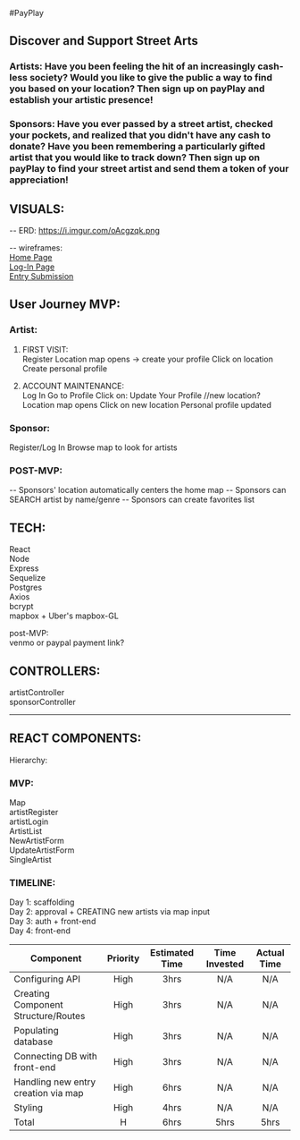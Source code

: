 #PayPlay 
## Discover and Support Street Arts

### Artists: Have you been feeling the hit of an increasingly cash-less society? Would you like to give the public a way to find you based on your location? Then sign up on payPlay and establish your artistic presence!  
### Sponsors: Have you ever passed by a street artist, checked your pockets, and realized that you didn't have any cash to donate? Have you been remembering a particularly gifted artist that you would like to track down? Then sign up on payPlay to find your street artist and send them a token of your appreciation!
## VISUALS:  

-- ERD: https://i.imgur.com/oAcgzqk.png

-- wireframes:  
[Home Page](https://i.imgur.com/FJc8e5y.png)  
[Log-In Page](https://i.imgur.com/PRQ0omA.png)  
[Entry Submission](https://i.imgur.com/GifHd3k.png)  


## User Journey MVP:  

### Artist:  
1. FIRST VISIT:   
Register
Location map opens -> create your profile
Click on location
Create personal profile

2. ACCOUNT MAINTENANCE:  
Log In
Go to Profile 
Click on: Update Your Profile
//new location? 
Location map opens
Click on new location
Personal profile updated

### Sponsor:  
Register/Log In
Browse map to look for artists



### POST-MVP:  
-- Sponsors' location automatically centers the home map 
-- Sponsors can SEARCH artist by name/genre
-- Sponsors can create favorites list


## TECH: 
React  
Node  
Express  
Sequelize  
Postgres  
Axios  
bcrypt  
mapbox + Uber's mapbox-GL  

post-MVP:  
venmo or paypal payment link?   



## CONTROLLERS:  
artistController  
sponsorController   


----
## REACT COMPONENTS:  
Hierarchy: 

### MVP:  
Map  
artistRegister  
artistLogin  
ArtistList  
NewArtistForm  
UpdateArtistForm  
SingleArtist  



### TIMELINE: 
Day 1: scaffolding  
Day 2: approval + CREATING new artists via map input  
Day 3: auth + front-end  
Day 4: front-end 





| Component | Priority | Estimated Time | Time Invested | Actual Time |
| --- | :---: |  :---: | :---: | :---: |
| Configuring API | High | 3hrs| N/A | N/A |
| Creating Component Structure/Routes | High | 3hrs| N/A | N/A |
| Populating database | High | 3hrs| N/A | N/A |
| Connecting DB with front-end | High | 3hrs| N/A | N/A |
| Handling new entry creation via map | High | 6hrs| N/A | N/A |
| Styling | High | 4hrs| N/A | N/A |
| Total | H | 6hrs| 5hrs | 5hrs |
